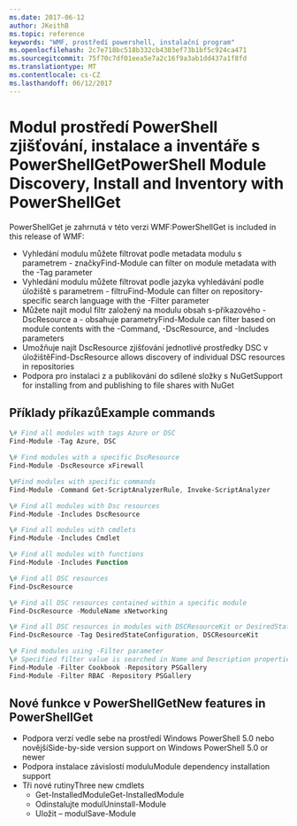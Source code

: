 ```yaml
---
ms.date: 2017-06-12
author: JKeithB
ms.topic: reference
keywords: "WMF, prostředí powershell, instalační program"
ms.openlocfilehash: 2c7e718bc518b332cb4303ef73b1bf5c924ca471
ms.sourcegitcommit: 75f70c7df01eea5e7a2c16f9a3ab1dd437a1f8fd
ms.translationtype: MT
ms.contentlocale: cs-CZ
ms.lasthandoff: 06/12/2017
---
```

# <a name="powershell-module-discovery-install-and-inventory-with-powershellget"></a><span data-ttu-id="77c4f-102">Modul prostředí PowerShell zjišťování, instalace a inventáře s PowerShellGet</span><span class="sxs-lookup"><span data-stu-id="77c4f-102">PowerShell Module Discovery, Install and Inventory with PowerShellGet</span></span>
 
<span data-ttu-id="77c4f-103">PowerShellGet je zahrnutá v této verzi WMF:</span><span class="sxs-lookup"><span data-stu-id="77c4f-103">PowerShellGet is included in this release of WMF:</span></span>
-   <span data-ttu-id="77c4f-104">Vyhledání modulu můžete filtrovat podle metadata modulu s parametrem - značky</span><span class="sxs-lookup"><span data-stu-id="77c4f-104">Find-Module can filter on module metadata with the -Tag parameter</span></span>
-   <span data-ttu-id="77c4f-105">Vyhledání modulu můžete filtrovat podle jazyka vyhledávání podle úložiště s parametrem - filtru</span><span class="sxs-lookup"><span data-stu-id="77c4f-105">Find-Module can filter on repository-specific search language with the -Filter parameter</span></span>
-   <span data-ttu-id="77c4f-106">Můžete najít modul filtr založený na modulu obsah s-příkazového - DscResource a - obsahuje parametry</span><span class="sxs-lookup"><span data-stu-id="77c4f-106">Find-Module can filter based on module contents with the -Command, -DscResource, and -Includes parameters</span></span>
-   <span data-ttu-id="77c4f-107">Umožňuje najít DscResource zjišťování jednotlivé prostředky DSC v úložiště</span><span class="sxs-lookup"><span data-stu-id="77c4f-107">Find-DscResource allows discovery of individual DSC resources in repositories</span></span>
-   <span data-ttu-id="77c4f-108">Podpora pro instalaci z a publikování do sdílené složky s NuGet</span><span class="sxs-lookup"><span data-stu-id="77c4f-108">Support for installing from and publishing to file shares with NuGet</span></span>

## <a name="example-commands"></a><span data-ttu-id="77c4f-109">Příklady příkazů</span><span class="sxs-lookup"><span data-stu-id="77c4f-109">Example commands</span></span>
```powershell
\# Find all modules with tags Azure or DSC
Find-Module -Tag Azure, DSC

\# Find modules with a specific DscResource
Find-Module -DscResource xFirewall

\#Find modules with specific commands
Find-Module -Command Get-ScriptAnalyzerRule, Invoke-ScriptAnalyzer

\# Find all modules with Dsc resources
Find-Module -Includes DscResource

\# Find all modules with cmdlets
Find-Module -Includes Cmdlet

\# Find all modules with functions
Find-Module -Includes Function

\# Find all DSC resources
Find-DscResource

\# Find all DSC resources contained within a specific module
Find-DscResource -ModuleName xNetworking

\# Find all DSC resources in modules with DSCResourceKit or DesiredStateConfiguration
Find-DscResource -Tag DesiredStateConfiguration, DSCResourceKit

\# Find modules using -Filter parameter
\# Specified filter value is searched in Name and Description properties
Find-Module -Filter Cookbook -Repository PSGallery
Find-Module -Filter RBAC -Repository PSGallery
```

## <a name="new-features-in-powershellget"></a><span data-ttu-id="77c4f-110">Nové funkce v PowerShellGet</span><span class="sxs-lookup"><span data-stu-id="77c4f-110">New features in PowerShellGet</span></span>
-   <span data-ttu-id="77c4f-111">Podpora verzí vedle sebe na prostředí Windows PowerShell 5.0 nebo novější</span><span class="sxs-lookup"><span data-stu-id="77c4f-111">Side-by-side version support on Windows PowerShell 5.0 or newer</span></span>
-   <span data-ttu-id="77c4f-112">Podpora instalace závislostí modulu</span><span class="sxs-lookup"><span data-stu-id="77c4f-112">Module dependency installation support</span></span>
-   <span data-ttu-id="77c4f-113">Tři nové rutiny</span><span class="sxs-lookup"><span data-stu-id="77c4f-113">Three new cmdlets</span></span>
    -   <span data-ttu-id="77c4f-114">Get-InstalledModule</span><span class="sxs-lookup"><span data-stu-id="77c4f-114">Get-InstalledModule</span></span>
    -   <span data-ttu-id="77c4f-115">Odinstalujte modul</span><span class="sxs-lookup"><span data-stu-id="77c4f-115">Uninstall-Module</span></span>
    -   <span data-ttu-id="77c4f-116">Uložit – modul</span><span class="sxs-lookup"><span data-stu-id="77c4f-116">Save-Module</span></span>
    
